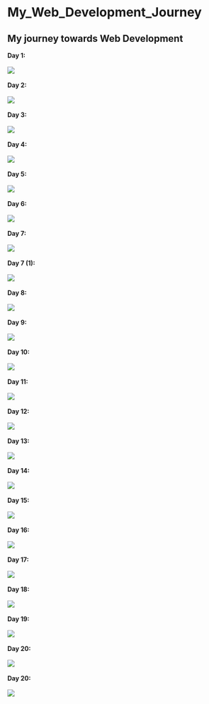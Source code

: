 # My_Web_Development_Journey
## My journey towards Web Development<br>
<b>Day 1:</b>
<br><br>
<img src="Screenshots/Day1.png"><br><br>
<b>Day 2:</b>
<br><br>
<img src="Screenshots/Day2.png">
<br><br>
<b>Day 3:</b>
<br><br>
<img src="Screenshots/Day3.png">
<br><br>
<b>Day 4:</b>
<br><br>
<img src="Screenshots/Day4.png">
<br><br>
<b>Day 5:</b>
<br><br>
<img src="Screenshots/Day5.png">
<br><br>
<b>Day 6:</b>
<br><br>
<img src="Screenshots/Day6.png">
<br><br>
<b>Day 7:</b>
<br><br>
<img src="Screenshots/Day7.png">
<br><br>
<b>Day 7 (1):</b>
<br><br>
<img src="Screenshots/Day7 (1).png">
<br><br>
<b>Day 8:</b>
<br><br>
<img src="Screenshots/Day8.png">
<br><br>
<b>Day 9:</b>
<br><br>
<img src="Screenshots/Day9.png">
<br><br>
<b>Day 10:</b>
<br><br>
<img src="Screenshots/Day10.png">
<br><br>
<b>Day 11:</b>
<br><br>
<img src="Screenshots/Day11.png">
<br><br>
<b>Day 12:</b>
<br><br>
<img src="Screenshots/Day12.png">
<br><br>
<b>Day 13:</b>
<br><br>
<img src="Screenshots/Day13.png">
<br><br>
<b>Day 14:</b>
<br><br>
<img src="Screenshots/Day14.png">
<br><br>
<b>Day 15:</b>
<br><br>
<img src="Screenshots/Day15.png">
<br><br>
<b>Day 16:</b>
<br><br>
<img src="Screenshots/Day16.gif">
<br><br>
<b>Day 17:</b>
<br><br>
<img src="Screenshots/Day17.gif">
<br><br>
<b>Day 18:</b>
<br><br>
<img src="Screenshots/Day18.gif">
<br><br>
<b>Day 19:</b>
<br><br>
<img src="Screenshots/Day19.gif">
<br><br>
<b>Day 20:</b>
<br><br>
<img src="Screenshots/Day20.gif">
<br><br>
<b>Day 20:</b>
<br><br>
<img src="Screenshots/Day21.gif">

